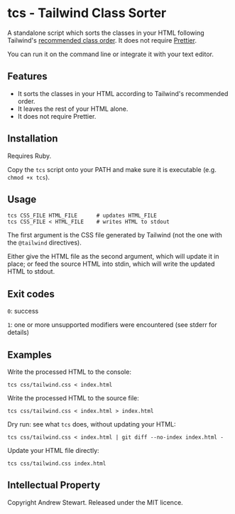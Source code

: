 # tcs - Tailwind Class Sorter

A standalone script which sorts the classes in your HTML following Tailwind's [recommended class order](https://tailwindcss.com/blog/automatic-class-sorting-with-prettier#how-classes-are-sorted).  It does not require [Prettier](https://tailwindcss.com/docs/editor-setup#automatic-class-sorting-with-prettier).

You can run it on the command line or integrate it with your text editor.


## Features

- It sorts the classes in your HTML according to Tailwind's recommended order.
- It leaves the rest of your HTML alone.
- It does not require Prettier.


## Installation

Requires Ruby.

Copy the `tcs` script onto your PATH and make sure it is executable (e.g. `chmod +x tcs`).


## Usage

```
tcs CSS_FILE HTML_FILE      # updates HTML_FILE
tcs CSS_FILE < HTML_FILE    # writes HTML to stdout
```

The first argument is the CSS file generated by Tailwind (not the one with the `@tailwind` directives).

Either give the HTML file as the second argument, which will update it in place; or feed the source HTML into stdin, which will write the updated HTML to stdout.


## Exit codes

`0`: success

`1`: one or more unsupported modifiers were encountered (see stderr for details)


## Examples

Write the processed HTML to the console:

```
tcs css/tailwind.css < index.html
```

Write the processed HTML to the source file:

```
tcs css/tailwind.css < index.html > index.html
```

Dry run: see what `tcs` does, without updating your HTML:

```
tcs css/tailwind.css < index.html | git diff --no-index index.html -
```

Update your HTML file directly:

```
tcs css/tailwind.css index.html
```


## Intellectual Property

Copyright Andrew Stewart.  Released under the MIT licence.
